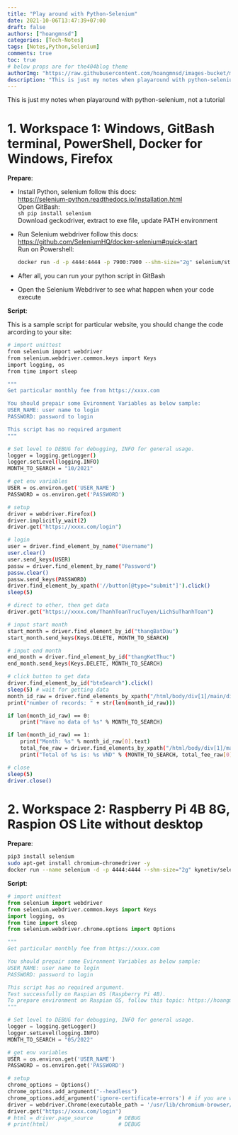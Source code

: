 ```yaml
---
title: "Play around with Python-Selenium"
date: 2021-10-06T13:47:39+07:00
draft: false
authors: ["hoangmnsd"]
categories: [Tech-Notes]
tags: [Notes,Python,Selenium]
comments: true
toc: true
# below props are for the404blog theme
authorImg: "https://raw.githubusercontent.com/hoangmnsd/images-bucket/master/static/images/hoangmsnd-avatar001.jpg"
description: "This is just my notes when playaround with python-selenium, not a tutorial"
---
```


This is just my notes when playaround with python-selenium, not a tutorial

# 1. Workspace 1: Windows, GitBash terminal, PowerShell, Docker for Windows, Firefox

**Prepare**:  

- Install Python, selenium follow this docs:  
    https://selenium-python.readthedocs.io/installation.html  
    Open GitBash:  
        ```sh
        pip install selenium
        ```  
    Download geckodriver, extract to exe file, update PATH environment

- Run Selenium webdriver follow this docs:  
    https://github.com/SeleniumHQ/docker-selenium#quick-start   
    Run on Powershell:  
    ```sh
    docker run -d -p 4444:4444 -p 7900:7900 --shm-size="2g" selenium/standalone-firefox:4.0.0-rc-2-20210930
    ```

- After all, you can run your python script in GitBash

- Open the Selenium Webdriver to see what happen when your code execute

**Script**:  

This is a sample script for particular website, you should change the code arcording to your site:

```sh
# import unittest
from selenium import webdriver
from selenium.webdriver.common.keys import Keys
import logging, os
from time import sleep

"""
Get particular monthly fee from https://xxxx.com

You should prepair some Evironment Variables as below sample:
USER_NAME: user name to login
PASSWORD: password to login

This script has no required argument 
"""

# Set level to DEBUG for debugging, INFO for general usage.
logger = logging.getLogger()
logger.setLevel(logging.INFO)
MONTH_TO_SEARCH = "10/2021"

# get env variables
USER = os.environ.get('USER_NAME')
PASSWORD = os.environ.get('PASSWORD')

# setup
driver = webdriver.Firefox()
driver.implicitly_wait(2)
driver.get("https://xxxx.com/login")

# login
user = driver.find_element_by_name("Username")
user.clear()
user.send_keys(USER)
passw = driver.find_element_by_name("Password")
passw.clear()
passw.send_keys(PASSWORD)
driver.find_element_by_xpath('//button[@type="submit"]').click()
sleep(5)

# direct to other, then get data
driver.get("https://xxxx.com/ThanhToanTrucTuyen/LichSuThanhToan")

# input start month
start_month = driver.find_element_by_id("thangBatDau")
start_month.send_keys(Keys.DELETE, MONTH_TO_SEARCH)

# input end month
end_month = driver.find_element_by_id("thangKetThuc")
end_month.send_keys(Keys.DELETE, MONTH_TO_SEARCH)

# click button to get data
driver.find_element_by_id("btnSearch").click()
sleep(5) # wait for getting data
month_id_raw = driver.find_elements_by_xpath("/html/body/div[1]/main/div[3]/div/div/div/div[4]/div/table/tbody/tr/td[1]")
print("number of records: " + str(len(month_id_raw)))

if len(month_id_raw) == 0: 
    print("Have no data of %s" % MONTH_TO_SEARCH)

if len(month_id_raw) == 1: 
    print("Month: %s" % month_id_raw[0].text)
    total_fee_raw = driver.find_elements_by_xpath("/html/body/div[1]/main/div[3]/div/div/div/div[4]/div/table/tbody/tr/td[8]")
    print("Total of %s is: %s VND" % (MONTH_TO_SEARCH, total_fee_raw[0].text))

# close
sleep(5)
driver.close()

```


# 2. Workspace 2: Raspberry Pi 4B 8G, Raspion OS Lite without desktop

**Prepare**: 

```sh
pip3 install selenium
sudo apt-get install chromium-chromedriver -y
docker run --name selenium -d -p 4444:4444 --shm-size="2g" kynetiv/selenium-standalone-chromium-pi:latest 
```

**Script**:  
```python
# import unittest
from selenium import webdriver
from selenium.webdriver.common.keys import Keys
import logging, os
from time import sleep
from selenium.webdriver.chrome.options import Options

"""
Get particular monthly fee from https://xxxx.com

You should prepair some Evironment Variables as below sample:
USER_NAME: user name to login
PASSWORD: password to login

This script has no required argument.
Test successfully on Raspian OS (Raspberry Pi 4B).  
To prepare environment on Raspian OS, follow this topic: https://hoangmnsd.github.io/posts/encrypt-play-around-w-selenium/
"""

# Set level to DEBUG for debugging, INFO for general usage.
logger = logging.getLogger()
logger.setLevel(logging.INFO)
MONTH_TO_SEARCH = "05/2022"

# get env variables
USER = os.environ.get('USER_NAME')
PASSWORD = os.environ.get('PASSWORD')

# setup
chrome_options = Options()
chrome_options.add_argument("--headless")
chrome_options.add_argument('ignore-certificate-errors') # if you are want to access a not valid cert website (insecure)
driver = webdriver.Chrome(executable_path = '/usr/lib/chromium-browser/chromedriver',options=chrome_options)
driver.get("https://xxxx.com/login")
# html = driver.page_source        # DEBUG
# print(html)                      # DEBUG
```
